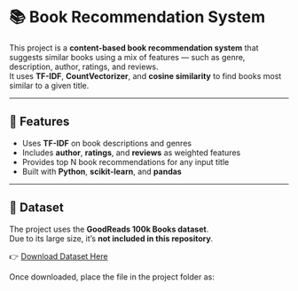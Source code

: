 # 📚 Book Recommendation System

This project is a **content-based book recommendation system** that suggests similar books using a mix of features — such as genre, description, author, ratings, and reviews.  
It uses **TF-IDF**, **CountVectorizer**, and **cosine similarity** to find books most similar to a given title.

---

## 🚀 Features
- Uses **TF-IDF** on book descriptions and genres  
- Includes **author**, **ratings**, and **reviews** as weighted features  
- Provides top N book recommendations for any input title  
- Built with **Python**, **scikit-learn**, and **pandas**

---

## 📂 Dataset
The project uses the **GoodReads 100k Books dataset**.  
Due to its large size, it’s **not included in this repository**.

👉 [Download Dataset Here](https://www.kaggle.com/datasets/mdhamani/goodreads-books-100k/data)

Once downloaded, place the file in the project folder as:
